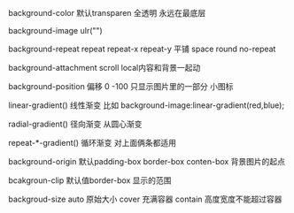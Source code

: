 background-color  默认transparen 全透明  永远在最底层
 
background-image  ulr("") 
 
background-repeat  repeat repeat-x repeat-y 平铺  space round no-repeat
 
background-attachment scroll local内容和背景一起动
 
background-position      偏移  0 -100 只显示图片里的一部分 小图标
 
linear-gradient()  线性渐变  比如 background-image:linear-gradient(red,blue);
 
radial-gradient()  径向渐变  从圆心渐变
 
repeat-*-gradient() 循环渐变 对上面俩条都适用
 
background-origin  默认padding-box  border-box conten-box 背景图片的起点
 
bcakgroun-clip   默认值border-box  显示的范围
 
backgroud-size   auto 原始大小 cover 充满容器 contain 高度宽度不能超过容器